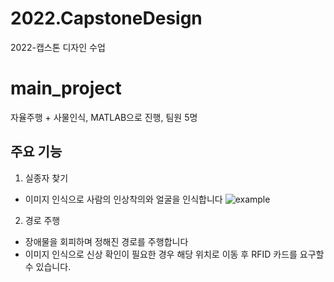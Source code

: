 # 2022.CapstoneDesign
2022-캡스톤 디자인 수업

# main_project
자율주행 + 사물인식,
MATLAB으로 진행,
팀원 5명

## 주요 기능
1. 실종자 찾기
* 이미지 인식으로 사람의 인상착의와 얼굴을 인식합니다
![example](https://user-images.githubusercontent.com/102031218/211198198-69b004ea-c130-4ca9-bc5d-0e7208b7a2ce.jpg)

2. 경로 주행
* 장애물을 회피하며 정해진 경로를 주행합니다
* 이미지 인식으로 신상 확인이 필요한 경우 해당 위치로 이동 후 RFID 카드를 요구할 수 있습니다.



